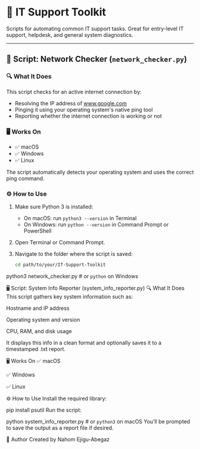 # 🧰 IT Support Toolkit

Scripts for automating common IT support tasks. Great for entry-level IT support, helpdesk, and general system diagnostics.

---

## 📡 Script: Network Checker (`network_checker.py`)

### 🔍 What It Does
This script checks for an active internet connection by:
- Resolving the IP address of www.google.com
- Pinging it using your operating system's native ping tool
- Reporting whether the internet connection is working or not

### 🖥️ Works On
- ✅ macOS
- ✅ Windows
- ✅ Linux

The script automatically detects your operating system and uses the correct ping command.

### ⚙️ How to Use

1. Make sure Python 3 is installed:
   - On macOS: run `python3 --version` in Terminal  
   - On Windows: run `python --version` in Command Prompt or PowerShell

2. Open Terminal or Command Prompt.

3. Navigate to the folder where the script is saved:
   ```bash
   cd path/to/your/IT-Support-Toolkit
python3 network_checker.py    # or `python` on Windows

🖥️ Script: System Info Reporter (system_info_reporter.py)
🔍 What It Does
This script gathers key system information such as:

Hostname and IP address

Operating system and version

CPU, RAM, and disk usage

It displays this info in a clean format and optionally saves it to a timestamped .txt report.

🖥️ Works On
✅ macOS

✅ Windows

✅ Linux

⚙️ How to Use
Install the required library:

pip install psutil
Run the script:

python system_info_reporter.py   # or `python3` on macOS
You’ll be prompted to save the output as a report file if desired.

👤 Author
Created by Nahom Ejigu-Abegaz

